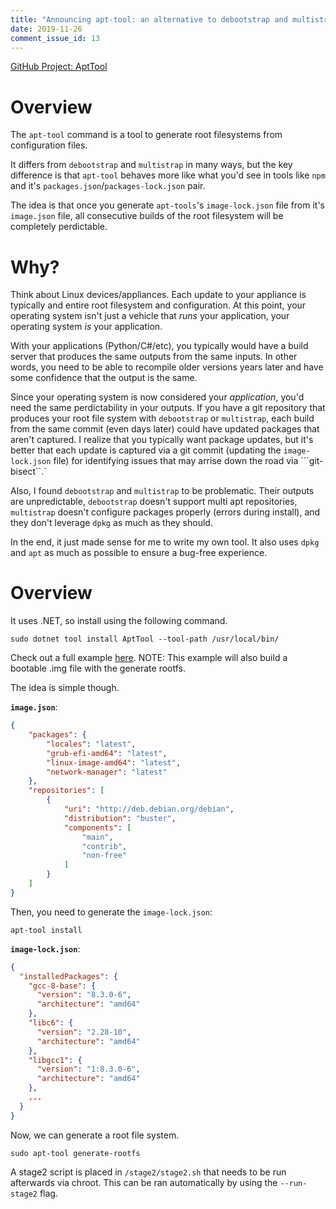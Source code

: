 ```yaml
---
title: "Announcing apt-tool: an alternative to debootstrap and multistrap for deterministic and predictable root filesystems."
date: 2019-11-26
comment_issue_id: 13
---
```


[GitHub Project: AptTool](https://github.com/pauldotknopf/apt-tool)

# Overview

The ```apt-tool``` command is a tool to generate root filesystems from configuration files.

It differs from ```debootstrap``` and ```multistrap``` in many ways, but the key difference is that ```apt-tool``` behaves more like what you'd see in tools like ```npm``` and it's ```packages.json```/```packages-lock.json``` pair.

The idea is that once you generate ```apt-tools```'s ```image-lock.json``` file from it's ```image.json``` file, all consecutive builds of the root filesystem will be completely perdictable.

# Why?

Think about Linux devices/appliances. Each update to your appliance is typically and entire root filesystem and configuration. At this point, your operating system isn't just a vehicle that *runs* your application, your operating system *is* your application.

With your applications (Python/C#/etc), you typically would have a build server that produces the same outputs from the same inputs. In other words, you need to be able to recompile older versions years later and have some confidence that the output is the same.

Since your operating system is now considered your *application*, you'd need the same perdictability in your outputs. If you have a git repository that produces your root file system with ```debootstrap``` or ```multistrap```,  each build from the same commit (even days later) could have updated packages that aren't captured. I realize that you typically want package updates, but it's better that each update is captured via a git commit (updating the ```image-lock.json``` file) for identifying issues that may arrise down the road via ```git-bisect``.`

Also, I found ```debootstrap``` and ```multistrap``` to be problematic. Their outputs are unpredictable, ```debootstrap``` doesn't support multi apt repositories, ```multistrap``` doesn't configure packages properly (errors during install), and they don't leverage ```dpkg``` as much as they should.

In the end, it just made sense for me to write my own tool. It also uses ```dpkg``` and ```apt``` as much as possible to ensure a bug-free experience.

# Overview

It uses .NET, so install using the following command.

```
sudo dotnet tool install AptTool --tool-path /usr/local/bin/
```

Check out a full example [here](https://github.com/pauldotknopf/apt-tool-example). NOTE: This example will also build a bootable .img file with the generate rootfs.

The idea is simple though.

**```image.json```**:

```json
{
    "packages": {
        "locales": "latest",
        "grub-efi-amd64": "latest",
        "linux-image-amd64": "latest",
        "network-manager": "latest"
    },
    "repositories": [
        {
            "uri": "http://deb.debian.org/debian",
            "distribution": "buster",
            "components": [
                "main",
                "contrib",
                "non-free"
            ]
        }
    ]
}
```

Then, you need to generate the ```image-lock.json```:

```
apt-tool install
```

**```image-lock.json```**:

```json
{
  "installedPackages": {
    "gcc-8-base": {
      "version": "8.3.0-6",
      "architecture": "amd64"
    },
    "libc6": {
      "version": "2.28-10",
      "architecture": "amd64"
    },
    "libgcc1": {
      "version": "1:8.3.0-6",
      "architecture": "amd64"
    },
    ...
  }
}
```

Now, we can generate a root file system.

```
sudo apt-tool generate-rootfs
```

A stage2 script is placed in ```/stage2/stage2.sh``` that needs to be run afterwards via chroot. This can be ran automatically by using the ```--run-stage2``` flag.